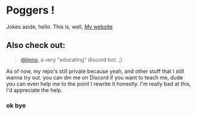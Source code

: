 # Poggers !
Jokes aside, hello. This is, well, [My website](https://wensente27.github.io)

## Also check out:
> [@linno](https://github.com/wensente27/linno), a very "educating" discord bot. ;)

As of now, my repo's still private because yeah, and other stuff that I still wanna try out. you can dm me on Discord if you want to teach me, dude you can even help me to the point I rewrite it honestly. I'm really bad at this, I'd appreciate the help.

### ok bye
